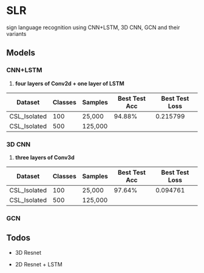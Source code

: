 # SLR
sign language recognition using CNN+LSTM, 3D CNN, GCN and their variants

## Models

### CNN+LSTM

1. **four layers of Conv2d + one layer of LSTM**

| Dataset      | Classes | Samples | Best Test Acc | Best Test Loss |
| ------------ | ------- | ------- | ------------- | -------------- |
| CSL_Isolated | 100     | 25,000  | 94.88%        | 0.215799       |
| CSL_Isolated | 500     | 125,000 |               |                |



### 3D CNN

1. **three layers of Conv3d**

| Dataset      | Classes | Samples | Best Test Acc | Best Test Loss |
| ------------ | ------- | ------- | ------------- | -------------- |
| CSL_Isolated | 100     | 25,000  | 97.64%        | 0.094761       |
| CSL_Isolated | 500     | 125,000 |               |                |



### GCN



## Todos

- 3D Resnet

- 2D Resnet + LSTM